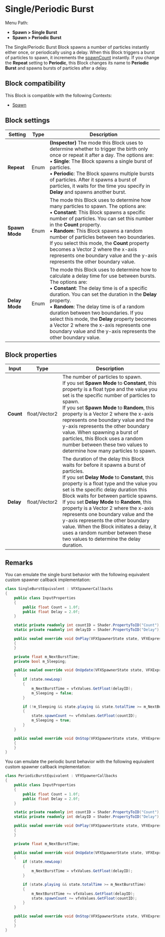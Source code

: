 # Single/Periodic Burst

Menu Path:

- **Spawn > Single Burst**
- **Spawn > Periodic Burst**

The Single/Periodic Burst Block spawns a number of particles instantly either once, or periodically using a delay. When this Block triggers a burst of particles to spawn, it increments the [spawnCount](https://docs.unity3d.com/Documentation/ScriptReference/VFX.VFXSpawnerState-spawnCount.html) instantly. If you change the **Repeat** setting to **Periodic**, this Block changes its name to **Periodic Burst** and spawns bursts of particles after a delay.

## Block compatibility

This Block is compatible with the following Contexts:

- [Spawn](Context-Spawn.md)

## Block settings

| **Setting**    | **Type** | **Description**                                              |
| -------------- | -------- | ------------------------------------------------------------ |
| **Repeat**     | Enum     | **(Inspector)** The mode this Block uses to determine whether to trigger the birth only once or repeat it after a day. The options are:<br/>&#8226; **Single**: The Block spawns a single burst of particles.<br/>&#8226; **Periodic**: The Block spawns multiple bursts of particles. After it spawns a burst of particles, it waits for the time you specify in **Delay** and spawns another burst. |
| **Spawn Mode** | Enum     | The mode this Block uses to determine how many particles to spawn. The options are:<br/>&#8226; **Constant**: This Block spawns a specific number of particles. You can set this number in the **Count** property.<br/>&#8226; **Random**: This Block spawns a random number of particles between two boundaries. If you select this mode, the **Count** property becomes a Vector 2 where the x-axis represents one boundary value and the y-axis represents the other boundary value. |
| **Delay Mode** | Enum     | The mode this Block uses to determine how to calculate a delay time for use between bursts. The options are:<br/>&#8226; **Constant**: The delay time is of a specific duration. You can set the duration in the **Delay** property.<br/>&#8226; **Random**: The delay time is of a random duration between two boundaries. If you select this mode, the **Delay** property becomes a Vector 2 where the x-axis represents one boundary value and the y-axis represents the other boundary value. |

## Block properties

| **Input** | **Type**      | **Description**                                              |
| --------- | ------------- | ------------------------------------------------------------ |
| **Count** | float/Vector2 | The number of particles to spawn.<br/>If you set **Spawn Mode** to **Constant**, this property is a float type and the value you set is the specific number of particles to spawn.<br/>If you set **Spawn Mode** to **Random**, this property is a Vector 2 where the x-axis represents one boundary value and the y-axis represents the other boundary value. When spawning a burst of particles, this Block uses a random number between these two values to determine how many particles to spawn. |
| **Delay** | float/Vector2 | The duration of the delay this Block waits for before it spawns a burst of particles.<br/>If you set **Delay Mode** to **Constant**, this property is a float type and the value you set is the specific delay duration this Block waits for between particle spawns.<br/>If you set **Delay Mode** to **Random**, this property is a Vector 2 where the x-axis represents one boundary value and the y-axis represents the other boundary value. When the Block initiates a delay, it uses a random number between these two values to determine the delay duration. |

## Remarks
You can emulate the single burst behavior with the following equivalent custom spawner callback implementation: 
```C#
class SingleBurstEquivalent : VFXSpawnerCallbacks
{
    public class InputProperties
    {
        public float Count = 1.0f;
        public float Delay = 2.0f;
    }

    static private readonly int countID = Shader.PropertyToID("Count");
    static private readonly int delayID = Shader.PropertyToID("Delay");

    public sealed override void OnPlay(VFXSpawnerState state, VFXExpressionValues vfxValues, VisualEffect vfxComponent)
    {
    }

    private float m_NextBurstTime;
    private bool m_Sleeping;

    public sealed override void OnUpdate(VFXSpawnerState state, VFXExpressionValues vfxValues, VisualEffect vfxComponent)
    {
        if (state.newLoop)
        {
            m_NextBurstTime = vfxValues.GetFloat(delayID);
            m_Sleeping = false;
        }

        if (!m_Sleeping && state.playing && state.totalTime >= m_NextBurstTime)
        {
            state.spawnCount += vfxValues.GetFloat(countID);
            m_Sleeping = true;
        }
    }

    public sealed override void OnStop(VFXSpawnerState state, VFXExpressionValues vfxValues, VisualEffect vfxComponent)
    {
    }
}
```

You can emulate the periodic burst behavior with the following equivalent custom spawner callback implementation: 
```C#
class PeriodicBurstEquivalent : VFXSpawnerCallbacks
{
    public class InputProperties
    {
        public float Count = 1.0f;
        public float Delay = 2.0f;
    }

    static private readonly int countID = Shader.PropertyToID("Count");
    static private readonly int delayID = Shader.PropertyToID("Delay");

    public sealed override void OnPlay(VFXSpawnerState state, VFXExpressionValues vfxValues, VisualEffect vfxComponent)
    {
    }

    private float m_NextBurstTime;

    public sealed override void OnUpdate(VFXSpawnerState state, VFXExpressionValues vfxValues, VisualEffect vfxComponent)
    {
        if (state.newLoop)
        {
            m_NextBurstTime = vfxValues.GetFloat(delayID);
        }

        if (state.playing && state.totalTime >= m_NextBurstTime)
        {
            m_NextBurstTime += vfxValues.GetFloat(delayID);
            state.spawnCount += vfxValues.GetFloat(countID);
        }
    }

    public sealed override void OnStop(VFXSpawnerState state, VFXExpressionValues vfxValues, VisualEffect vfxComponent)
    {
    }
}
```
